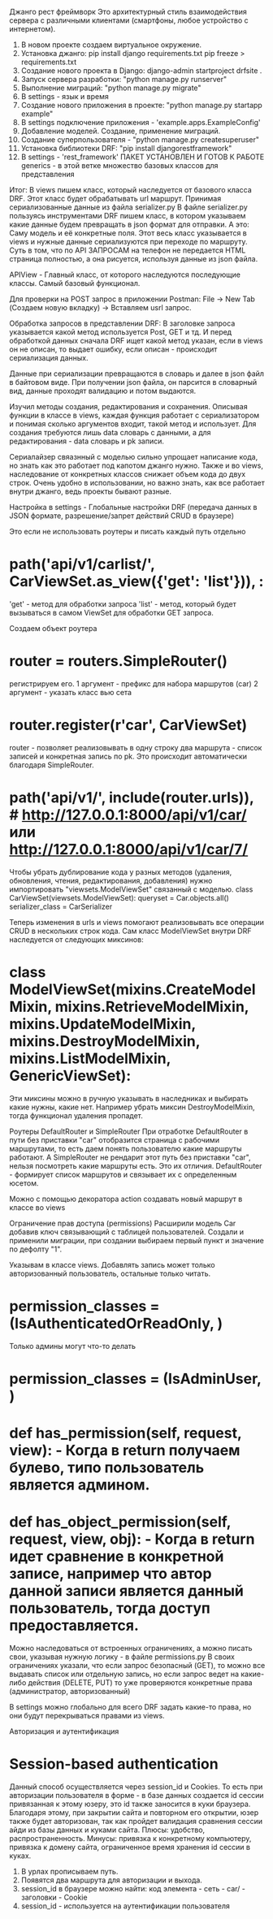 Джанго рест фреймворк
Это архитектурный стиль взаимодействия сервера с различными клиентами (смартфоны, любое устройство с интернетом).

1) В новом проекте создаем виртуальное окружение.
2) Установка джанго:
pip install django
requirements.txt
pip freeze > requirements.txt
3) Создание нового проекта в Django:
django-admin startproject drfsite .
4) Запуск сервера разработки: "python manage.py runserver"
5) Выполнение миграций: "python manage.py migrate"
6) В settings - язык и время
7) Создание нового приложения в проекте: "python manage.py startapp example"
8) В settings подключение приложения - 'example.apps.ExampleConfig'
9) Добавление моделей. Создание, применение миграций.
10) Создание суперпользователя - "python manage.py createsuperuser"
11) Установка библиотеки DRF: "pip install djangorestframework"
12) В settings - 'rest_framework'
ПАКЕТ УСТАНОВЛЕН И ГОТОВ К РАБОТЕ
generics - в этой ветке множество базовых классов для представления

Итог: В views пишем класс, который наследуется от базового класса DRF. Этот класс будет обрабатывать url маршрут. Принимая сериализованные данные  из файла serializer.py
В файле serializer.py пользуясь инструментами DRF пишем класс, в котором указываем какие данные будем превращать в json формат для отправки.
А это: Саму модель и её конкретные поля. Этот весь класс указывается в views и нужные данные сериализуются при переходе по маршруту.
Суть в том, что по API ЗАПРОСАМ на телефон не передается HTML страница полностью, а она рисуется, используя данные из json файла.

APIView - Главный класс, от которого наследуются последующие классы. Самый базовый функционал.

Для проверки на POST запрос в приложении Postman:
File -> New Tab (Создаем новую вкладку) -> Вставляем usrl запрос.

Обработка запросов в представлении DRF:
В заголовке запроса указывается какой  метод используется Post, GET и тд.
И перед обработкой данных сначала DRF ищет какой метод указан, если в views он
не описан, то выдает ошибку, если описан - происходит сериализация данных.

Данные при сериализации превращаются в словарь и далее в json файл в байтовом виде.
При получении json файла, он парсится в словарный вид, данные проходят валидацию и потом выдаются.

Изучил методы создания, редактирования и сохранения. Описывая функции в классе в views, каждая функция работает с сериализатором
и понимая сколько аргументов входит, такой метод и использует.
Для создания требуются лишь data словарь с данными, а для редактирования - data словарь и pk записи.

Сериалайзер свяазнный с моделью сильно упрощает написание кода, но знать как это работает под капотом джанго нужно.
Также и во views, наследование от конкретных классов снижает объем кода до двух строк.
Очень удобно в использовании, но важно знать, как все работает внутри джанго, ведь проекты бывают разные.

Настройка в settings - Глобальные настройки DRF (передача данных в JSON формате, разрешение/запрет действий CRUD в браузере)


Это если не использовать роутеры и писать каждый путь отдельно
# path('api/v1/carlist/', CarViewSet.as_view({'get': 'list'})), :
'get' - метод для обработки запроса
'list' - метод, который будет вызываться в самом ViewSet для обработки GET запроса.


Создаем объект роутера
# router = routers.SimpleRouter()
регистрируем его.
1 аргумент - префикс для набора маршрутов (car)
2 аргумент - указать класс вью сета
# router.register(r'car', CarViewSet)

router - позволяет реализовывать в одну строку два маршрута - список записей и конкретная запись по pk. Это происходит автоматически благодаря SimpleRouter.
# path('api/v1/', include(router.urls)),  # http://127.0.0.1:8000/api/v1/car/ или http://127.0.0.1:8000/api/v1/car/7/


Чтобы убрать дублирование кода у разных методов (удаления, обновления, чтения, редактирования, добавления) нужно импортировать "viewsets.ModelViewSet" связанный с моделью.
class CarViewSet(viewsets.ModelViewSet):
    queryset = Car.objects.all()
    serializer_class = CarSerializer

Теперь изменения в urls и views помогают реализовывать все операции CRUD в нескольких строк кода.
Сам класс ModelViewSet внутри DRF наследуется от следующих миксинов:
# class ModelViewSet(mixins.CreateModelMixin, mixins.RetrieveModelMixin, mixins.UpdateModelMixin, mixins.DestroyModelMixin, mixins.ListModelMixin, GenericViewSet):
Эти миксины можно в ручную указывать в наследниках и выбирать какие нужны, какие нет. Например убрать миксин DestroyModelMixin, тогда функционал удаления пропадет.

Роутеры DefaultRouter и SimpleRouter
При отработке DefaultRouter в пути без приставки "car" отобразится страница с рабочими маршрутами, то есть даем понять пользователю какие маршруты работают.
А SimpleRouter не рендарит этот путь без приставки "car", нельзя посмотреть какие маршруты есть.
Это их отличия.
DefaultRouter - формирует список маршрутов и связывает их с определенным юсетом.

Можно с помощью декоратора action создавать новый маршрут в классе во views


Ограничение прав доступа (permissions)
Расширили модель Car добавив ключ связывающий с таблицей пользователей. Создали и применили миграции, при создании выбираем первый пункт и значение по дефолту "1".

Указывам в классе views. Добавлять запись может только авторизованный пользователь, остальные только читать.
# permission_classes = (IsAuthenticatedOrReadOnly, )

Только админы могут что-то делать
# permission_classes = (IsAdminUser, )

# def has_permission(self, request, view):  - Когда в return получаем булево, типо пользователь является админом.
# def has_object_permission(self, request, view, obj): - Когда в return идет сравнение в конкретной записе, например что автор данной записи является данный пользователь, тогда доступ предоставляется.

Можно наследоваться от встроенных ограничениях, а можно писать свои, указывая нужную логику - в файле permissions.py
В своих ограничениях указали, что если запрос безопасный (GET), то можно все выдавать список или отдельную запись, но если запрос ведет на какие-либо действия (DELETE, PUT) то уже проверяются конкретные права (администратор, авторизованный)

В settings можно глобально для всего DRF задать какие-то права, но они будут перекрываться правами из views.


Авторизация и аутентификация

# Session-based authentication
Данный способ осуществляется через session_id и Cookies. То есть при авторизации пользователя в форме - в базе данных создается id сессии привязанная к этому юзеру, это id также заносится в куки браузера. Благодаря этому, при закрытии сайта и повторном его открытии, юзер также будет авторизован, так как пройдет валидация сравнения сессии айди из базы данных и куками сайта.
Плюсы: удобство, распространенность.
Минусы: привязка к конкретному компьютеру, привязка к домену сайта, ограниченное время хранения id сессии в куках.

1. В урлах прописываем путь.
2. Появятся два маршрута для авторизации и выхода.
3. session_id в браузере можно найти: код элемента - сеть - car/ - заголовки - Cookie
4. session_id - используется на аутентификации пользователя
